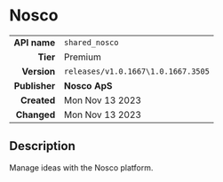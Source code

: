 # Nosco
| | |
|-:|-|
|**API name**|`shared_nosco`|
|**Tier**|Premium|
|**Version**|`releases/v1.0.1667\1.0.1667.3505`|
|**Publisher**|**Nosco ApS**|
|**Created**|Mon Nov 13 2023|
|**Changed**|Mon Nov 13 2023|

## Description
Manage ideas with the Nosco platform.
